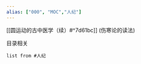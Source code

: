 ```yaml
---
alias: ["000", "MOC","人纪"]
---
```


[[圆运动的古中医学（续）#^7d61bc]]  (伤寒论的读法)






目录相关




```dataview
list from #人纪 
```
